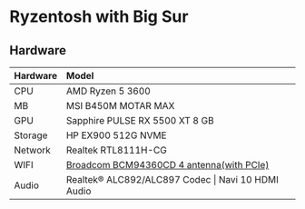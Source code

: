 # Ryzentosh with Big Sur

## Hardware
|Hardware|Model|
|:--------|:-------|
|CPU|AMD Ryzen 5 3600|
|MB|MSI B450M MOTAR MAX|
|GPU|Sapphire PULSE RX 5500 XT 8 GB|
|Storage|HP EX900 512G NVME|
|Network|Realtek RTL8111H-CG|
|WIFI|[Broadcom BCM94360CD 4 antenna(with PCIe)](https://item.taobao.com/item.htm?spm=a1z09.2.0.0.79bb2e8dcjflyY&id=522725741837&_u=nebs31fd657)|
|Audio|Realtek® ALC892/ALC897 Codec \| Navi 10 HDMI Audio|
